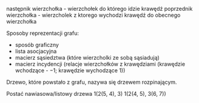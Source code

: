 następnik wierzchołka - wierzchołek do którego idzie krawędź
poprzednik wierzchołka - wierzcholek z ktorego wychodzi krawędź do obecnego wierzchołka

Sposoby reprezentacji grafu:
- sposób graficzny
- lista asocjacyjna
- macierz sąsiedztwa (które wierzcholki ze sobą sąsiadują)
- macierz incydencji (relacje wierzchołków z krawędziami (krawędzie wchodzące - $-1$; krawędzie wychodzące $1$))

Drzewo, które powstało z grafu, nazywa się drzewem rozpinającym.

Postać nawiasowa/listowy drzewa
1(2(5, 4), 3)
1(2(4, 5), 3(6, 7))